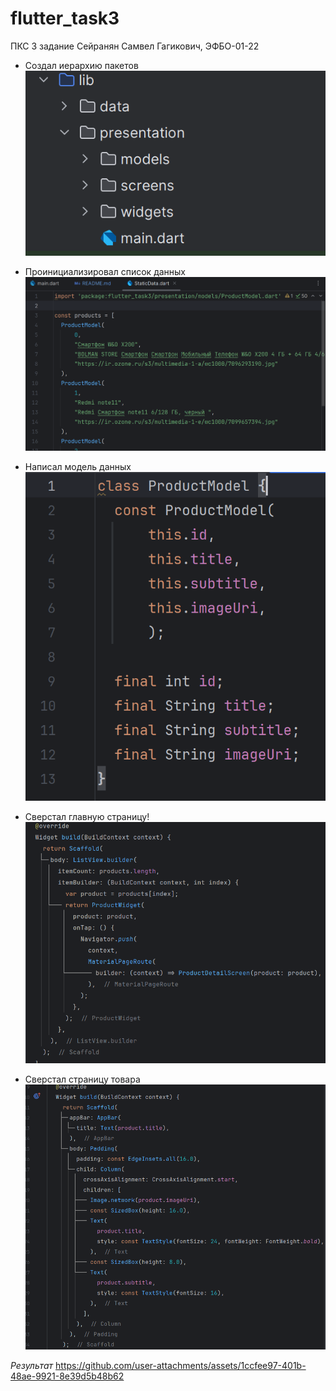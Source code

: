 # flutter_task3

ПКС 3 задание
Сейранян Самвел Гагикович, ЭФБО-01-22

- Создал иерархию пакетов
![img.png](img.png)

- Проинициализировал список данных
![img_1.png](img_1.png)

- Написал модель данных
![img_2.png](img_2.png)

- Сверстал главную страницу!
![img_7.png](img_7.png)

- Сверстал страницу товара
![img_8.png](img_8.png)

*Результат*
https://github.com/user-attachments/assets/1ccfee97-401b-48ae-9921-8e39d5b48b62
